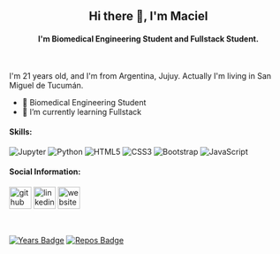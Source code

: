 <h2 align='center'> Hi there 👋, I'm Maciel </h2>
<h4 align='center'> I'm Biomedical Engineering Student and Fullstack Student.</h4>
</br>
<p>I'm 21 years old, and I'm from Argentina, Jujuy. Actually I'm living in San Miguel de Tucumán.</p>
<ul>
  <li> 🌱 Biomedical Engineering Student </li>
  <li> 🌱 I’m currently learning Fullstack </li>
</ul>
<h4> Skills: </h4>
<div>
  <img alt="Jupyter" src="https://img.shields.io/badge/Jupyter-%23F37626.svg?style=for-the-badge&logo=Jupyter&logoColor=white" />
  <img alt="Python" src="https://img.shields.io/badge/python-%2314354C.svg?style=for-the-badge&logo=python&logoColor=white"/>
  <img alt="HTML5" src="https://img.shields.io/badge/html5-%23E34F26.svg?style=for-the-badge&logo=html5&logoColor=white"/>
  <img alt="CSS3" src="https://img.shields.io/badge/css3-%231572B6.svg?style=for-the-badge&logo=css3&logoColor=white"/>
  <img alt="Bootstrap" src="https://img.shields.io/badge/bootstrap-%23563D7C.svg?style=for-the-badge&logo=bootstrap&logoColor=white"/>
  <img alt="JavaScript" src="https://img.shields.io/badge/javascript-%23323330.svg?style=for-the-badge&logo=javascript&logoColor=%23F7DF1E"/>
</div>
  
<h4> Social Information: </h4>

[<img src='https://cdn.jsdelivr.net/npm/simple-icons@3.0.1/icons/github.svg' alt='github' height='40'>](https://github.com/castromaciel)  [<img src='https://cdn.jsdelivr.net/npm/simple-icons@3.0.1/icons/linkedin.svg' alt='linkedin' height='40'>](https://www.linkedin.com/in/castromaciel-00)  [<img src='https://cdn.jsdelivr.net/npm/simple-icons@3.0.1/icons/icloud.svg' alt='website' height='40'>](https://castromaciel00.netlify.app/)  

<!-- [![Top Langs](https://github-readme-stats.vercel.app/api/top-langs/?username=castromaciel)](https://github.com/anuraghazra/github-readme-stats) -->
</br>

[![Years Badge](https://badges.pufler.dev/years/castromaciel)](https://badges.pufler.dev) [![Repos Badge](https://badges.pufler.dev/repos/castromaciel)](https://badges.pufler.dev)

<!--
**castromaciel/castromaciel** is a ✨ _special_ ✨ repository because its `README.md` (this file) appears on your GitHub profile.

Here are some ideas to get you started:

- 🔭 I’m currently working on ...
- 🌱 I’m currently learning ...
- 👯 I’m looking to collaborate on ...
- 🤔 I’m looking for help with ...
- 💬 Ask me about ...
- 📫 How to reach me: ...
- 😄 Pronouns: ...
- ⚡ Fun fact: ...
-->
